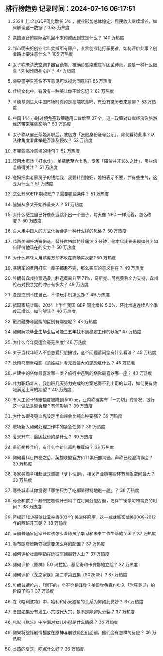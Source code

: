 
## 排行榜趋势 记录时间：2024-07-16 06:17:51
  
  1. 2024 上半年GDP同比增长 5% ，就业形势总体稳定、居民收入继续增长，如何解读这一数据？ 353 万热度
    
  2. 美国波音的星际客机回不来的原因到底是什么？ 140 万热度
    
  3. 邹市明夫妇创业七年卖掉所有房产，直言创业比打拳更难，如何评价此事？创业路上要注意什么？ 105 万热度
    
  4. 女子吹未清洗空调多器官衰竭，被确诊感染重症军团菌肺炎，这是一种什么细菌？如何预防和治疗？ 87 万热度
    
  5. 领导签字只签名不写意见可以视为同意吗? 65 万热度
    
  6. 传统文化中，有没有一种美让你不曾忘记？ 62 万热度
    
  7. 肯德基刚进入中国市场时真的是高端吃食吗，有没有亲历者来聊聊？ 53 万热度
    
  8. 中国 144 小时过境免签政策适用口岸增至 37 个，这一政策对口岸经济及旅游经济带来哪些影响？ 53 万热度
    
  9. 女子称从霸王茶姬离职后，被店方「张贴身份证号公示」，如何看待此事？从法律角度看此举是否涉及侵权？ 52 万热度
    
  10. 有哪些高冷意境的诗句？ 52 万热度
    
  11. 饮用水市场「打水仗」，单瓶低至六七毛，专家「降价并非长久之计」，哪些信息值得关注？ 51 万热度
    
  12. 爸妈把卖老家房子的钱给我，我要转到媳妇，媳妇表示不要，并有些生气，这是为什么？ 51 万热度
    
  13. 怎么开50ETF期权账户？需要哪些条件？ 51 万热度
    
  14. 猫猫从多大开始养最亲人？ 51 万热度
    
  15. 为什么感觉自己好像永远跳不出一个圈子，每天像 NPC 一样活着，怎么改变？ 50 万热度
    
  16. 白人用中国人的方式化妆会是一种什么样的风格？ 50 万热度
    
  17. 梅西美洲杯决赛伤退，替补席捂脸持续痛哭 3 分钟，他本届比赛表现如何？如何评价他现在的实力？ 50 万热度
    
  18. 为什么年轻人月薪两万却不敢在商场买衣服? 50 万热度
    
  19. 买辆车的费用打车一辈子都用不完，那么买车的意义何在？ 49 万热度
    
  20. 特朗普宾州拉票遇袭，胜选概率升至 71%，马斯克、阿克曼称全力支持，宾州枪击对民主党的冲击有多大？ 49 万热度
    
  21. 总是控制不住自己，不停玩手机怎么办？ 49 万热度
    
  22. 据国家统计局，2024 上半年我国 GDP 同比增长 5.0%，环比增速连续八个季度正增长，如何解读？ 48 万热度
    
  23. 融资融券和回购的区别有哪些呢？ 48 万热度
    
  24. 如何解决毕业生毕业后可能三五年找不到稳定工作的状况? 47 万热度
    
  25. 为什么今年奥运会毫无热度? 46 万热度
    
  26. 对于当代年轻人不想恋爱只想搞钱，这个问题请问您有什么看法？ 45 万热度
    
  27. 沈腾马丽新电影《抓娃娃》看完后最大的感受是什么？ 45 万热度
    
  28. 古建中的塔你最喜欢哪一类？旅行中遇到的塔你最喜欢哪一座？ 40 万热度
    
  29. 作为职场新人，我加班几天努力完成的方案总得不到上司的认可，如何更有效地满足上司的期望？ 40 万热度
    
  30. 有人工资卡转账额度被降到 500 元，业内称确实有「一刀切」的情况，银行这一做法是否合理？有何影响？ 39 万热度
    
  31. 为什么很多吸血鬼设定半血族会比纯血种要强？ 39 万热度
    
  32. 职场新人如何处理工作中的紧急任务？ 39 万热度
    
  33. 夏天开车，最困扰你的是什么？ 39 万热度
    
  34. 最近想换手机，有什么性价比高的推荐吗？ 39 万热度
    
  35. 如何看科目四梗之后，英雄联盟官方和T1俱乐部沟通，声称已经澄清误会？ 39 万热度
    
  36. 多家券商争相赴武汉调研「萝卜快跑」，相关产业链哪些环节想象空间最大？ 38 万热度
    
  37. 哪些城市让你觉得「哪怕只为了吃都值得特地跑一趟」？ 38 万热度
    
  38. 你会和孩子一起制定暑假计划吗？在时间分配方面，怎样平衡学习和玩耍的时间？ 38 万热度
    
  39. 阿根廷1比0哥伦比亚夺得2024年美洲杯冠军，这一成就能否媲美2008-2012年的西班牙王朝？ 38 万热度
    
  40. 当前普通家庭家长应该怎么看待孩子学习和未来工作生活的关系？ 37 万热度
    
  41. 勒布朗詹姆斯夺冠需要怎么样的配置？ 37 万热度
    
  42. 如何评价杜聿明指挥远征军翻越野人山？ 37 万热度
    
  43. 如何评价《原神》5.0 玛拉妮、基尼奇和卡齐娜的立绘？ 37 万热度
    
  44. 如何评价《龙之家族》第二季第五集（S02E05）? 37 万热度
    
  45. 特朗普遭枪击，「倒下的」会不会是拜登？美国党争真的步入「你死我活」的阶段了吗？ 37 万热度
    
  46. 在《哈利波特》中，哈利和小天狼星的关系为何如此微妙？ 37 万热度
    
  47. 晋国如果没有发生小宗取代大宗，是不是能避免分裂？ 37 万热度
    
  48. 电影《默杀》中李涵对女儿小彤是什么情感？ 36 万热度
    
  49. 如果将战锤剧情播放在原神与崩铁角色们面前，他们会有怎样的反应？ 36 万热度
    
  50. 炎热的夏天，吃点什么好？ 36 万热度
    